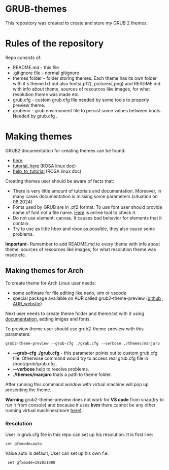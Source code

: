 # GRUB-themes

This repository was created to create and store my GRUB 2 themes.

# Rules of the repository

Repo consists of:
- README.md - this file
- .gitignore file - normal gitignore
- themes folder - folder storing themes. Each theme has its own folder with it`s theme.txt but also fonts(.pf2), pictures(.png) and README.md with info about theme, sources of resources like images, for what resolution theme was made etc.
- grub.cfg - custom grub.cfg file needed by some tools to properly preview theme.
- grubenv - grub environment file to persist some values between boots. Needed by grub.cfg .

# Making themes

GRUB2 documentation for creating themes can be found:
- [here][GRUB_DOC].
- [tutorial_here][GRUB_THEME_TUTORIAL] (ROSA linux doc)
- [help_to_tutorial][additional_doc] (ROSA linux doc)

Creating themes user should be aware of facts that:
- There is very little amount of tutorials and documentation. Moreover, in many cases documentation is missing some parameters (situation on 08.2024)
- Fonts used by GRUB are in .pf2 format. To use font user should provide name of font not a file name. [Here][PF2_checker] is online tool to check it.
- Do not use element: canvas. It causes bad behavior for elements that it contain.
- Try to use as little hbox and vbox as possible, they also cause some problems.

**Important**- Remember to add README.md to every theme with info about theme, sources of resources like images, for what resolution theme was made etc.

## Making themes for Arch

To create theme for Arch Linux user needs:
- some software for file editing like nano, vim or vscode
- special package available on AUR called grub2-theme-preview ([github][GITHUB_grub2-theme-preview] , [AUR_website][AUR_grub2-theme-preview])

Next user needs to create theme folder and theme.txt with it using [documentation][GRUB_DOC], adding imiges and fonts.

To preview theme user should use grub2-theme-preview with this parameters:
```
grub2-theme-preview --grub-cfg ./grub.cfg --verbose ./themes/manjaro
```
- **--grub-cfg ./grub.cfg** - this parameter points out to custom grub.cfg file. Otherwise command would try to access real grub.cfg file in /boot/grub/grub.cfg .
- **--verbose** help to resolve problems.
- **./themes/manjaro** thats a path to theme folder.

After running this command window with virtual machine will pop up presenting the theme.

**Warning** grub2-theme-preview does not work for **VS code** from snap(try to run it from console) and because it uses **kvm** there cannot be any other running virtual machines(more [here][KVM_and_VBox]).

### Resolution

User in grub.cfg file in this repo can set up his resolution. It is first line:
```
set gfxmode=auto
```
Value auto is default, User can set up his own f.e:
```
 set gfxmode=1920x1080
```


[GRUB_DOC]: https://www.gnu.org/software/grub/manual/grub/grub.html#Theme-file-format
[GRUB_THEME_TUTORIAL]: http://wiki.rosalab.ru/en/index.php/Grub2_theme_tutorial
[additional_doc]: http://wiki.rosalab.ru/en/index.php/Grub2_theme_/_reference
[PF2_checker]: https://filext.com/online-file-viewer.html
[GITHUB_grub2-theme-preview]: https://github.com/hartwork/grub2-theme-preview
[AUR_grub2-theme-preview]: https://aur.archlinux.org/packages/grub2-theme-preview
[KVM_and_VBox]: https://askubuntu.com/questions/413511/can-virtualbox-and-kvm-run-alongside-each-other